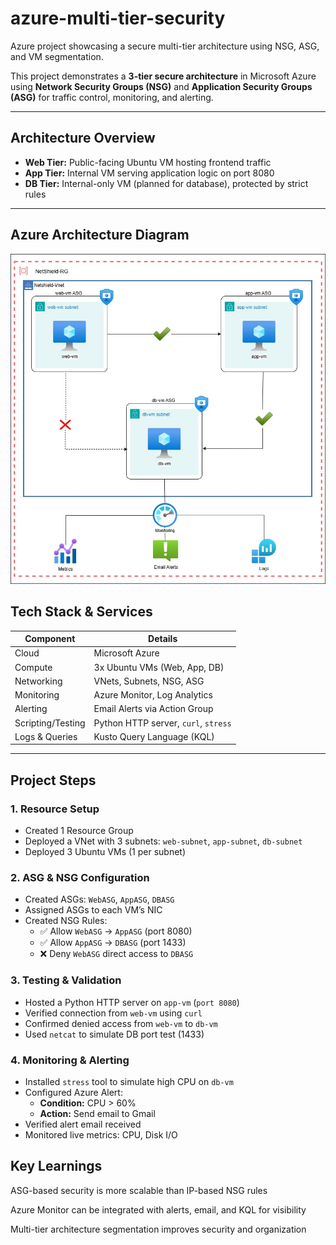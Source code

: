 # azure-multi-tier-security
Azure project showcasing a secure multi-tier architecture using NSG, ASG, and VM segmentation.

This project demonstrates a **3-tier secure architecture** in Microsoft Azure using **Network Security Groups (NSG)** and **Application Security Groups (ASG)** for traffic control, monitoring, and alerting.

---

## Architecture Overview


- **Web Tier:** Public-facing Ubuntu VM hosting frontend traffic
- **App Tier:** Internal VM serving application logic on port 8080
- **DB Tier:** Internal-only VM (planned for database), protected by strict rules

---
## Azure Architecture Diagram

![Azure Architecture](architecture/Azure-architecture.png)


## Tech Stack & Services

| Component            | Details                      |
|---------------------|------------------------------|
| Cloud               | Microsoft Azure              |
| Compute             | 3x Ubuntu VMs (Web, App, DB) |
| Networking          | VNets, Subnets, NSG, ASG     |
| Monitoring          | Azure Monitor, Log Analytics |
| Alerting            | Email Alerts via Action Group|
| Scripting/Testing   | Python HTTP server, `curl`, `stress`|
| Logs & Queries      | Kusto Query Language (KQL)   |

---

## Project Steps

### 1. Resource Setup
- Created 1 Resource Group
- Deployed a VNet with 3 subnets: `web-subnet`, `app-subnet`, `db-subnet`
- Deployed 3 Ubuntu VMs (1 per subnet)

### 2. ASG & NSG Configuration
- Created ASGs: `WebASG`, `AppASG`, `DBASG`
- Assigned ASGs to each VM’s NIC
- Created NSG Rules:
  - ✅ Allow `WebASG` → `AppASG` (port 8080)
  - ✅ Allow `AppASG` → `DBASG` (port 1433)
  - ❌ Deny `WebASG` direct access to `DBASG`

### 3. Testing & Validation
- Hosted a Python HTTP server on `app-vm` (`port 8080`)
- Verified connection from `web-vm` using `curl`
- Confirmed denied access from `web-vm` to `db-vm`
- Used `netcat` to simulate DB port test (1433)

### 4. Monitoring & Alerting
- Installed `stress` tool to simulate high CPU on `db-vm`
- Configured Azure Alert:
  - **Condition:** CPU > 60%
  - **Action:** Send email to Gmail
- Verified alert email received
- Monitored live metrics: CPU, Disk I/O



## Key Learnings
ASG-based security is more scalable than IP-based NSG rules

Azure Monitor can be integrated with alerts, email, and KQL for visibility

Multi-tier architecture segmentation improves security and organization
